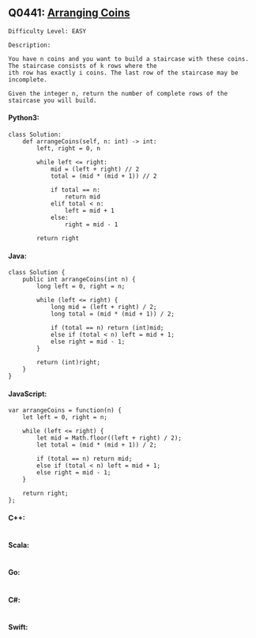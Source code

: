 ## Q0441: [Arranging Coins](https://leetcode.com/problems/arranging-coins/)

```
Difficulty Level: EASY
```

```
Description:

You have n coins and you want to build a staircase with these coins. The staircase consists of k rows where the
ith row has exactly i coins. The last row of the staircase may be incomplete.

Given the integer n, return the number of complete rows of the staircase you will build.
```

#### Python3:

```
class Solution:
    def arrangeCoins(self, n: int) -> int:
        left, right = 0, n

        while left <= right:
            mid = (left + right) // 2
            total = (mid * (mid + 1)) // 2

            if total == n:
                return mid
            elif total < n:
                left = mid + 1
            else:
                right = mid - 1

        return right
```

#### Java:

```
class Solution {
    public int arrangeCoins(int n) {
        long left = 0, right = n;

        while (left <= right) {
            long mid = (left + right) / 2;
            long total = (mid * (mid + 1)) / 2;

            if (total == n) return (int)mid;
            else if (total < n) left = mid + 1;
            else right = mid - 1;
        }

        return (int)right;
    }
}
```

#### JavaScript:

```
var arrangeCoins = function(n) {
    let left = 0, right = n;

    while (left <= right) {
        let mid = Math.floor((left + right) / 2);
        let total = (mid * (mid + 1)) / 2;

        if (total == n) return mid;
        else if (total < n) left = mid + 1;
        else right = mid - 1;
    }

    return right;
};
```

#### C++:

```

```

#### Scala:

```

```

#### Go:

```

```

#### C#:

```

```

#### Swift:

```

```